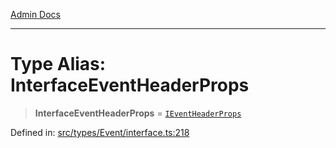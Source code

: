 [Admin Docs](/)

***

# Type Alias: InterfaceEventHeaderProps

> **InterfaceEventHeaderProps** = [`IEventHeaderProps`](types\Event\interface\README\interfaces\IEventHeaderProps.md)

Defined in: [src/types/Event/interface.ts:218](https://github.com/PalisadoesFoundation/talawa-admin/blob/main/src/types/Event/interface.ts#L218)
